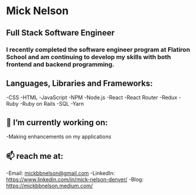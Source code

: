# Mick Nelson

## Full Stack Software Engineer

### I recently completed the software engineer program at Flatiron School and am continuing to develop my skills with both frontend and backend programming.   

## Languages, Libraries and Frameworks:

-CSS
-HTML
-JavaScript
-NPM
-Node.js
-React
-React Router
-Redux
-Ruby
-Ruby on Rails
-SQL
-Yarn

## 🌱 I’m currently working on: 
-Making enhancements on my applications

## 📫  reach me at: 
-Email: mickbbnelson@gmail.com
-LinkedIn: https://www.linkedin.com/in/mick-nelson-denver/ 
-Blog: https://mickbbnelson.medium.com/
